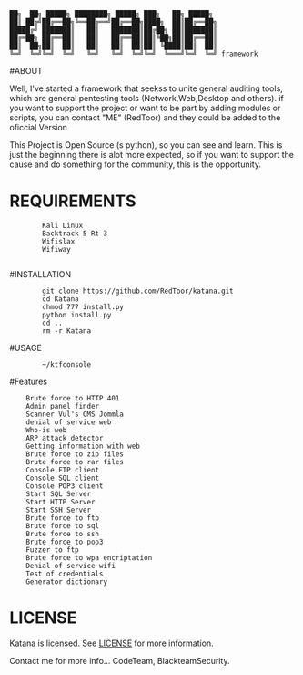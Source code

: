 	██╗  ██╗ █████╗ ████████╗ █████╗ ███╗   ██╗ █████╗ 
	██║ ██╔╝██╔══██╗╚══██╔══╝██╔══██╗████╗  ██║██╔══██╗
	█████╔╝ ███████║   ██║   ███████║██╔██╗ ██║███████║
	██╔═██╗ ██╔══██║   ██║   ██╔══██║██║╚██╗██║██╔══██║
	██║  ██╗██║  ██║   ██║   ██║  ██║██║ ╚████║██║  ██║
	╚═╝  ╚═╝╚═╝  ╚═╝   ╚═╝   ╚═╝  ╚═╝╚═╝  ╚═══╝╚═╝  ╚═╝ framework
		                                           

#ABOUT

Well, I've started a framework that seekss to unite general auditing tools,
which are general pentesting tools (Network,Web,Desktop and others). if you
want to support the project or want to be part by adding modules or scripts,
you can contact "ME" (RedToor) and they could be added to the oficcial Version

This Project is Open Source (s python), so you can see and learn.
This is just the beginning there is alot more expected, so if you want to support
the cause and do something for the community, this is the opportunity.

# REQUIREMENTS
```
        Kali Linux
        Backtrack 5 Rt 3
        Wifislax
        Wifiway
        
```

#INSTALLATION

```
        git clone https://github.com/RedToor/katana.git
        cd Katana
        chmod 777 install.py
        python install.py
        cd ..
        rm -r Katana
```

#USAGE

```
        ~/ktfconsole
```

#Features

```
	Brute force to HTTP 401
	Admin panel finder
	Scanner Vul's CMS Jommla
	denial of service web
	Who-is web
	ARP attack detector
	Getting information with web
	Brute force to zip files
	Brute force to rar files
	Console FTP client
	Console SQL client
	Console POP3 client
	Start SQL Server
	Start HTTP Server
	Start SSH Server
	Brute force to ftp
	Brute force to sql
	Brute force to ssh
	Brute force to pop3
	Fuzzer to ftp
	Brute force to wpa encriptation
	Denial of service wifi
	Test of credentials
	Generator dictionary
 ```
 
# LICENSE
Katana is licensed. 
See [LICENSE](LICENSE) for more information.

Contact me for more info...
CodeTeam, BlackteamSecurity.
